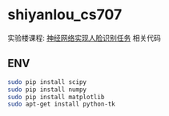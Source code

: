shiyanlou_cs707
===============

实验楼课程: [神经网络实现人脸识别任务](https://www.shiyanlou.com/courses/707) 相关代码

## ENV 

```bash
sudo pip install scipy
sudo pip install numpy
sudo pip install matplotlib
sudo apt-get install python-tk
```
